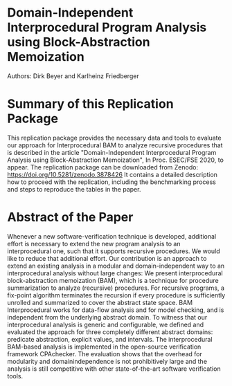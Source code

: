 # Domain-Independent Interprocedural Program Analysis using Block-Abstraction Memoization

Authors: Dirk Beyer and Karlheinz Friedberger


# Summary of this Replication Package

This replication package provides the necessary data and tools to evaluate our approach for
Interprocedural BAM to analyze recursive procedures that is described in the article
"Domain-Independent Interprocedural Program Analysis using Block-Abstraction Memoization",
In Proc. ESEC/FSE 2020, to appear.
The replication package can be downloaded from Zenodo: https://doi.org/10.5281/zenodo.3878426
It contains a detailed description how to proceed with the replication,
including the benchmarking process and steps to reproduce the tables in the paper.


# Abstract of the Paper

Whenever a new software-verification technique is developed, additional effort
is necessary to extend the new program analysis to an interprocedural one,
such that it supports recursive procedures.
We would like to reduce that additional effort.
Our contribution is an approach to extend an existing analysis in a modular and
domain-independent way to an interprocedural analysis without large changes:
We present interprocedural block-abstraction memoization (BAM), which is
a technique for procedure summarization to analyze (recursive) procedures.
For recursive programs, a fix-point algorithm terminates the recursion if every
procedure is sufficiently unrolled and summarized to cover the abstract state space.
BAM Interprocedural works for data-flow analysis and for model checking,
and is independent from the underlying abstract domain.
To witness that our interprocedural analysis is generic and configurable,
we defined and evaluated the approach for three completely different abstract
domains: predicate abstraction, explicit values, and intervals.
The interprocedural BAM-based analysis is implemented in the open-source
verification framework CPAchecker. The evaluation shows that the overhead for
modularity and domainindependence is not prohibitively large and the analysis
is still competitive with other state-of-the-art software verification tools.


